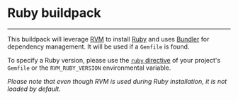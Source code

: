 # Ruby buildpack
----------------

This buildpack will leverage [RVM](https://rvm.io) to install [Ruby](https://www.ruby-lang.org/en)
and uses [Bundler](http://bundler.io/) for dependency management. It will be
used if a `Gemfile` is found.

To specify a Ruby version, please use the [`ruby` directive](http://bundler.io/v1.6/gemfile_ruby.html)
of your project's `Gemfile` or the `RVM_RUBY_VERSION` environmental variable.

_Please note that even though RVM is used during Ruby installation, it is not
loaded by default._
